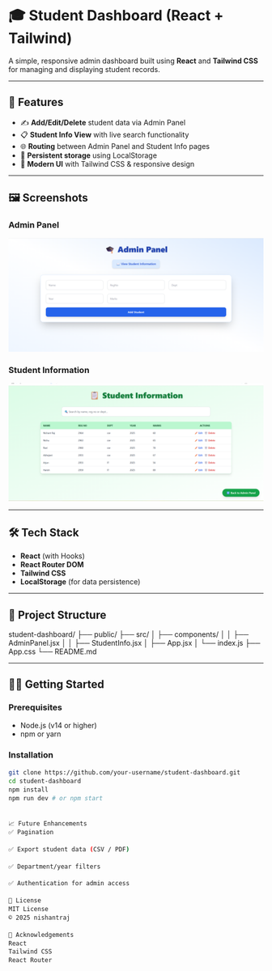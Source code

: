 # 🎓 Student Dashboard (React + Tailwind)

A simple, responsive admin dashboard built using **React** and **Tailwind CSS** for managing and displaying student records.

---

## 🚀 Features

- ✍️ **Add/Edit/Delete** student data via Admin Panel
- 📋 **Student Info View** with live search functionality
- 🌐 **Routing** between Admin Panel and Student Info pages
- 💾 **Persistent storage** using LocalStorage
- 🎨 **Modern UI** with Tailwind CSS & responsive design

---

## 🖼️ Screenshots

### Admin Panel  
![Admin Panel Screenshot](https://github.com/NishantSingh2964/Student-Management-Dashboard/blob/main/Screenshot%20(41).png)

### Student Information  
![Student Info Screenshot](https://github.com/NishantSingh2964/Student-Management-Dashboard/blob/main/Screenshot%20(42).png)

---

## 🛠️ Tech Stack

- **React** (with Hooks)
- **React Router DOM**
- **Tailwind CSS**
- **LocalStorage** (for data persistence)

---

## 📂 Project Structure

student-dashboard/
├── public/
├── src/
│ ├── components/
│ │ ├── AdminPanel.jsx
│ │ ├── StudentInfo.jsx
│ ├── App.jsx
│ └── index.js
├── App.css
└── README.md


---

## 🧑‍💻 Getting Started

### Prerequisites

- Node.js (v14 or higher)
- npm or yarn

### Installation

```bash
git clone https://github.com/your-username/student-dashboard.git
cd student-dashboard
npm install
npm run dev # or npm start


📈 Future Enhancements
✅ Pagination

✅ Export student data (CSV / PDF)

✅ Department/year filters

✅ Authentication for admin access

📄 License
MIT License
© 2025 nishantraj

🙌 Acknowledgements
React
Tailwind CSS
React Router
